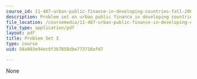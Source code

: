 ```yaml
---
course_id: 11-487-urban-public-finance-in-developing-countries-fall-2004
description: Problem set on urban public finance in developing countries.
file_location: /coursemedia/11-487-urban-public-finance-in-developing-countries-fall-2004/58a983e94ec9f3b7858dbe773718afd7_problem_set_3.pdf
file_type: application/pdf
layout: pdf
title: Problem Set 3
type: course
uid: 58a983e94ec9f3b7858dbe773718afd7

---
```

None